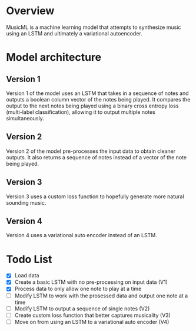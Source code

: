 # Overview
MusicML is a machine learning model that attempts to synthesize music using an LSTM and ultimately a variational autoencoder.

# Model architecture
## Version 1
Version 1 of the model uses an LSTM that takes in a sequence of notes and outputs a boolean column vector of the notes being played. It compares the output to the next notes being played using a binary cross entropy loss (multi-label classification), allowing it to output multiple notes simultaneously. 

## Version 2
Version 2 of the model pre-processes the input data to obtain cleaner outputs. It also returns a sequence of notes instead of a vector of the note being played. 

## Version 3
Version 3 uses a custom loss function to hopefully generate more natural sounding music. 

## Version 4
Version 4 uses a variational auto encoder instead of an LSTM.

# Todo List
- [x] Load data
- [x] Create a basic LSTM with no pre-processing on input data (V1)
- [x] Process data to only allow one note to play at a time
- [ ] Modify LSTM to work with the prosessed data and output one note at a time
- [ ] Modify LSTM to output a sequence of single notes (V2)
- [ ] Create custom loss function that better captures musicality (V3)
- [ ] Move on from using an LSTM to a variational auto encoder (V4)